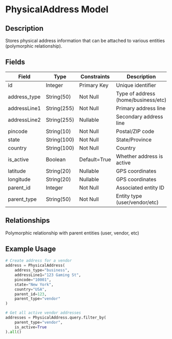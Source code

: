 # PhysicalAddress Model

## Description
Stores physical address information that can be attached to various entities (polymorphic relationship).

## Fields

| Field | Type | Constraints | Description |
|-------|------|------------|-------------|
| id | Integer | Primary Key | Unique identifier |
| address_type | String(50) | Not Null | Type of address (home/business/etc) |
| addressLine1 | String(255) | Not Null | Primary address line |
| addressLine2 | String(255) | Nullable | Secondary address line |
| pincode | String(10) | Not Null | Postal/ZIP code |
| state | String(100) | Not Null | State/Province |
| country | String(100) | Not Null | Country |
| is_active | Boolean | Default=True | Whether address is active |
| latitude | String(20) | Nullable | GPS coordinates |
| longitude | String(20) | Nullable | GPS coordinates |
| parent_id | Integer | Not Null | Associated entity ID |
| parent_type | String(50) | Not Null | Entity type (user/vendor/etc) |

## Relationships
Polymorphic relationship with parent entities (user, vendor, etc)

## Example Usage
```python 
# Create address for a vendor
address = PhysicalAddress(
    address_type="business",
    addressLine1="123 Gaming St",
    pincode="10001",
    state="New York",
    country="USA",
    parent_id=123,
    parent_type="vendor"
)

# Get all active vendor addresses  
addresses = PhysicalAddress.query.filter_by(
    parent_type="vendor",
    is_active=True
).all()